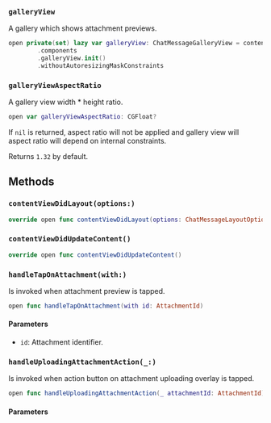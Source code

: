 
### `galleryView`

A gallery which shows attachment previews.

``` swift
open private(set) lazy var galleryView: ChatMessageGalleryView = contentView
        .components
        .galleryView.init()
        .withoutAutoresizingMaskConstraints
```

### `galleryViewAspectRatio`

A gallery view width \* height ratio.

``` swift
open var galleryViewAspectRatio: CGFloat? 
```

If `nil` is returned, aspect ratio will not be applied and gallery view will
aspect ratio will depend on internal constraints.

Returns `1.32` by default.

## Methods

### `contentViewDidLayout(options:)`

``` swift
override open func contentViewDidLayout(options: ChatMessageLayoutOptions) 
```

### `contentViewDidUpdateContent()`

``` swift
override open func contentViewDidUpdateContent() 
```

### `handleTapOnAttachment(with:)`

Is invoked when attachment preview is tapped.

``` swift
open func handleTapOnAttachment(with id: AttachmentId) 
```

#### Parameters

  - `id`: Attachment identifier.

### `handleUploadingAttachmentAction(_:)`

Is invoked when action button on attachment uploading overlay is tapped.

``` swift
open func handleUploadingAttachmentAction(_ attachmentId: AttachmentId) 
```

#### Parameters

